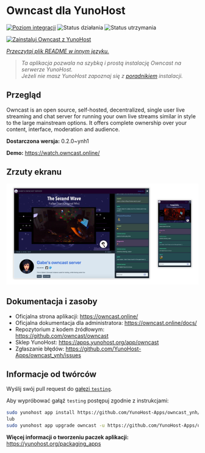 <!--
To README zostało automatycznie wygenerowane przez <https://github.com/YunoHost/apps/tree/master/tools/readme_generator>
Nie powinno być ono edytowane ręcznie.
-->

# Owncast dla YunoHost

[![Poziom integracji](https://apps.yunohost.org/badge/integration/owncast)](https://ci-apps.yunohost.org/ci/apps/owncast/)
![Status działania](https://apps.yunohost.org/badge/state/owncast)
![Status utrzymania](https://apps.yunohost.org/badge/maintained/owncast)

[![Zainstaluj Owncast z YunoHost](https://install-app.yunohost.org/install-with-yunohost.svg)](https://install-app.yunohost.org/?app=owncast)

*[Przeczytaj plik README w innym języku.](./ALL_README.md)*

> *Ta aplikacja pozwala na szybką i prostą instalację Owncast na serwerze YunoHost.*  
> *Jeżeli nie masz YunoHost zapoznaj się z [poradnikiem](https://yunohost.org/install) instalacji.*

## Przegląd

Owncast is an open source, self-hosted, decentralized, single user live streaming and chat server for running your own live streams similar in style to the large mainstream options. It offers complete ownership over your content, interface, moderation and audience.

**Dostarczona wersja:** 0.2.0~ynh1

**Demo:** <https://watch.owncast.online/>

## Zrzuty ekranu

![Zrzut ekranu z Owncast](./doc/screenshots/owncast-screenshot.png)

## Dokumentacja i zasoby

- Oficjalna strona aplikacji: <https://owncast.online/>
- Oficjalna dokumentacja dla administratora: <https://owncast.online/docs/>
- Repozytorium z kodem źródłowym: <https://github.com/owncast/owncast>
- Sklep YunoHost: <https://apps.yunohost.org/app/owncast>
- Zgłaszanie błędów: <https://github.com/YunoHost-Apps/owncast_ynh/issues>

## Informacje od twórców

Wyślij swój pull request do [gałęzi `testing`](https://github.com/YunoHost-Apps/owncast_ynh/tree/testing).

Aby wypróbować gałąź `testing` postępuj zgodnie z instrukcjami:

```bash
sudo yunohost app install https://github.com/YunoHost-Apps/owncast_ynh/tree/testing --debug
lub
sudo yunohost app upgrade owncast -u https://github.com/YunoHost-Apps/owncast_ynh/tree/testing --debug
```

**Więcej informacji o tworzeniu paczek aplikacji:** <https://yunohost.org/packaging_apps>
